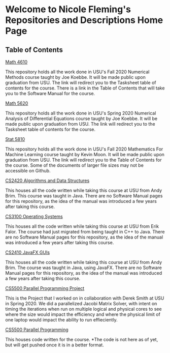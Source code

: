 # Welcome to Nicole Fleming's Repositories and Descriptions Home Page


## Table of Contents

[Math 4610](https://github.com/nicoleefleming/math4610/blob/master/README.md)

This repository holds all the work done in USU's Fall 2020 Numerical Methods course taught by Joe Koebbe. It will be made public upon graduation from USU.
The link will redirect you to the Tasksheet table of contents for the course. There is a link in the Table of Contents that will take you to the Software Manual for the course.

[Math 5620](https://github.com/nicoleefleming/math5620/blob/master/README.md)
 
This repository holds all the work done in USU's Spring 2020 Numerical Analysis of Differential Equations course taught by Joe Koebbe. It will be made public upon graduation from USU.
The link will redirect you to the Tasksheet table of contents for the course.

[Stat 5810](https://github.com/nicoleefleming/stat5810/blob/main/README.md)

This repository holds all the work done in USU's Fall 2020 Mathematics For Machine Learning course taught by Kevin Moon. It will be made public upon graduation from USU.
The link will redirect you to the Table of Contents for the course. Some of the documents of larger file sizes may not be accessible on Github.

[CS2420 Algorithms and Data Structures](https://github.com/nicoleefleming/Algorithms-Data-Structures/blob/master/README.md)

This houses all the code written while taking this course at USU from Andy Brim. This course was taught in Java. There are no Software Manual pages for this repository, as the idea of the manual was introduced a few years after taking this course.

[CS3100 Operating Systems](https://github.com/nicoleefleming/CS3100-OperatingSystems/blob/master/README.md)

This houses all the code written while taking this course at USU from Erik Falor. The course had just migrated from being taught in C++ to Java. There are no Software Manual pages for this repository, as the idea of the manual was introduced a few years after taking this course.

[CS2410 JavaFX GUIs](https://github.com/nicoleefleming/CS2410-JavaFX-GUIs/blob/master/README.md)

This houses all the code written while taking this course at USU from Andy Brim. The course was taught in Java, using JavaFX. There are no Software Manual pages for this repository, as the idea of the manual was introduced a few years after taking this course.

[CS5500 Parallel Programming Project](https://github.com/nicoleefleming/ParallelProgrammingProject/blob/master/README.md)

This is the Project that I worked on in collaboration with Derek Smith at USU in Spring 2020. We did a parallelized Jacobi Matrix Solver, with intent on timing the iterations when run on multiple logical and physical cores to see where the size would impact the efficiency and where the physical limit of one laptop would impact the ability to run effieciently. 

[CS5500 Parallel Programming](https://github.com/nicoleefleming/CS5500-ParallelPrograpmming/blob/master/README.md)

This houses code written for the course. *The code is not here as of yet, but will get pushed once it is in a better format.


